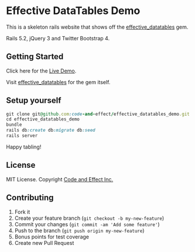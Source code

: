 # Effective DataTables Demo

This is a skeleton rails website that shows off the [effective_datatables](https://github.com/code-and-effect/effective_datatables) gem.

Rails 5.2, jQuery 3 and Twitter Bootstrap 4.

## Getting Started

Click here for the [Live Demo](https://effective-datatables-demo.herokuapp.com/).

Visit [effective_datatables](https://github.com/code-and-effect/effective_datatables) for the gem itself.

## Setup yourself

```ruby
git clone git@github.com:code-and-effect/effective_datatables_demo.git
cd effective_datatables_demo
bundle
rails db:create db:migrate db:seed
rails server
```

Happy tabling!

## License

MIT License.  Copyright [Code and Effect Inc.](http://www.codeandeffect.com/)

## Contributing

1. Fork it
2. Create your feature branch (`git checkout -b my-new-feature`)
3. Commit your changes (`git commit -am 'Add some feature'`)
4. Push to the branch (`git push origin my-new-feature`)
5. Bonus points for test coverage
6. Create new Pull Request


